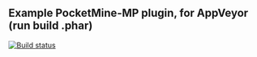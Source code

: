 ## Example PocketMine-MP plugin, for AppVeyor (run build .phar)
[![Build status](https://ci.appveyor.com/api/projects/status/udyyb3pw5exfuu33?svg=true)](https://ci.appveyor.com/project/PresentKim/exampleplugin)
